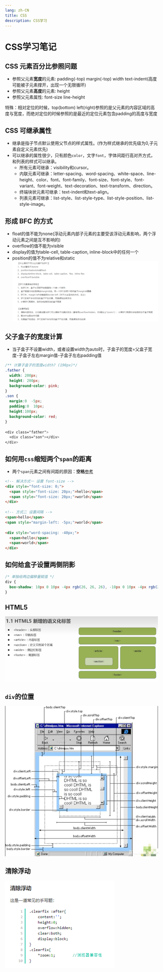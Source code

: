 ```yaml
---
lang: zh-CN
title: CSS
description: CSS学习
---
```


# CSS学习笔记


## CSS 元素百分比参照问题
- 参照父元素**宽度**的元素: padding(-top) margin(-top) width text-indent(高度可能被子元素撑开，出现一个无限循环)
- 参照父元素**高度**的元素: height
- 参照父元素属性: font-size line-height

特殊：相对定位的时候，top(bottom) left(right)参照的是父元素的内容区域的高度与宽度，而绝对定位的时候参照的是最近的定位元素包含padding的高度与宽度


## CSS 可继承属性
- 继承是指子节点默认使用父节点的样式属性。(作为样式继承的优先级为0,子元素自定义元素优先)
- 可以继承的属性很少，只有颜色`color`，文字`font`，字体间距行高对齐方式，和列表的样式可以继承。
  - 所有元素可继承：visibility和cursor。
  - 内联元素可继承：letter-spacing、word-spacing、white-space、line-height、color、font、font-family、font-size、font-style、font-variant、font-weight、text-decoration、text-transform、direction。
  - 终端块状元素可继承：text-indent和text-align。
  - 列表元素可继承：list-style、list-style-type、list-style-position、list-style-image。


## 形成 BFC 的方式
- float的值不能为none(浮动元素内部子元素的主要受该浮动元素影响，两个浮动元素之间是互不影响的)
- overflow的值不能为visible
- display的值为table-cell, table-caption, inline-block中的任何一个
- position的值不为relative和static
![BFC](./assets/bfc.png)

## 父子盒子的宽度计算
- 当子盒子不设置width，或者设置width为auto时，子盒子的宽度=父盒子宽度-子盒子左右margin值-子盒子左右padding值
```CSS
/** 计算子盒子的宽度width? (190px)*/
.father {
  width: 200px;
  height: 200px;
  background-color: pink;
}
.son {
  margin:0  -5px;
  padding:0  10px;
  height:100px;
  background-color: red;
}

<div class="father">
  <div class="son"></div>
</div>
```

## 如何用`css`缩短两个`span`的距离
- 两个`span`元素之间有间距的原因：<strong>空格</strong>[参考](https://frontend.devrank.cn/traffic-information/7081724984867063822)
```html
<!-- 解决方式一 设置 font-size -->
<div style="font-size: 0;">
  <span style="font-size: 20px;">hello</span>
  <span style="font-size: 20px;">world</span>
</div>

<!-- 方式二 设置间隔 -->
<span>hello</span>
<span style="margin-left: -5px;">world</span>

<div style="word-spacing: -40px;">
  <span>hello</span>
  <span>world</span>
</div>
```

## 如何给盒子设置两侧阴影
```CSS
/* 单独给两边偏移量赋值 */
div {
  box-shadow: 10px 0 10px -4px rgb(26, 26, 26), -10px 0 10px -4px rgb(26, 26, 26);
}
```

## HTML5
![HTML5](./assets/html5.png)

## `div`的位置
![div高度](./assets/div.jpeg)

## 清除浮动
![float](./assets/clear_float.png)